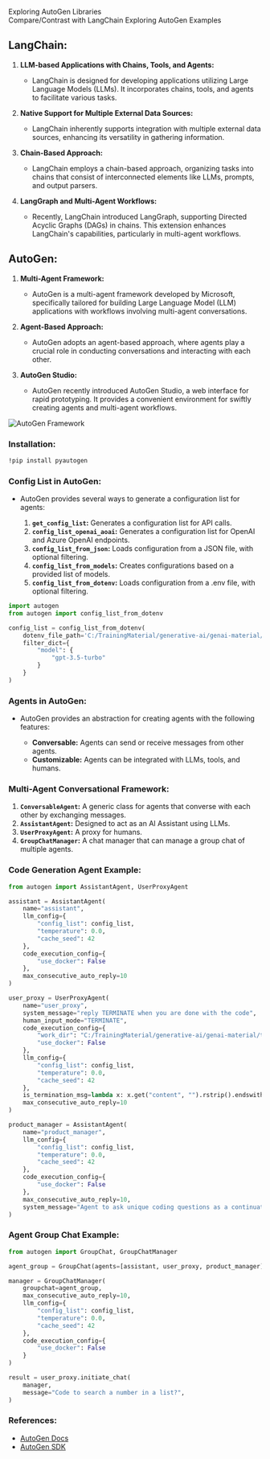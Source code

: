 Exploring AutoGen Libraries \
Compare/Contrast with LangChain
Exploring AutoGen Examples

## LangChain:

1. **LLM-based Applications with Chains, Tools, and Agents:**
   - LangChain is designed for developing applications utilizing Large Language Models (LLMs). It incorporates chains, tools, and agents to facilitate various tasks.

2. **Native Support for Multiple External Data Sources:**
   - LangChain inherently supports integration with multiple external data sources, enhancing its versatility in gathering information.

3. **Chain-Based Approach:**
   - LangChain employs a chain-based approach, organizing tasks into chains that consist of interconnected elements like LLMs, prompts, and output parsers.

4. **LangGraph and Multi-Agent Workflows:**
   - Recently, LangChain introduced LangGraph, supporting Directed Acyclic Graphs (DAGs) in chains. This extension enhances LangChain's capabilities, particularly in multi-agent workflows.

## AutoGen:

1. **Multi-Agent Framework:**
   - AutoGen is a multi-agent framework developed by Microsoft, specifically tailored for building Large Language Model (LLM) applications with workflows involving multi-agent conversations.

2. **Agent-Based Approach:**
   - AutoGen adopts an agent-based approach, where agents play a crucial role in conducting conversations and interacting with each other.

3. **AutoGen Studio:**
   - AutoGen recently introduced AutoGen Studio, a web interface for rapid prototyping. It provides a convenient environment for swiftly creating agents and multi-agent workflows.

![AutoGen Framework](./images/autogen.png)

### **Installation:**
```bash
!pip install pyautogen
```

### **Config List in AutoGen:**

- AutoGen provides several ways to generate a configuration list for agents:

   1. **`get_config_list`:** Generates a configuration list for API calls.
   2. **`config_list_openai_aoai`:** Generates a configuration list for OpenAI and Azure OpenAI endpoints.
   3. **`config_list_from_json`:** Loads configuration from a JSON file, with optional filtering.
   4. **`config_list_from_models`:** Creates configurations based on a provided list of models.
   5. **`config_list_from_dotenv`:** Loads configuration from a .env file, with optional filtering.

```python
import autogen
from autogen import config_list_from_dotenv

config_list = config_list_from_dotenv(
    dotenv_file_path='C:/TrainingMaterial/generative-ai/genai-material/.env',
    filter_dict={
        "model": {
            "gpt-3.5-turbo"
        }
    }
)
```

### **Agents in AutoGen:**

- AutoGen provides an abstraction for creating agents with the following features:

   - **Conversable:** Agents can send or receive messages from other agents.
   - **Customizable:** Agents can be integrated with LLMs, tools, and humans.

### **Multi-Agent Conversational Framework:**


1. **`ConversableAgent`:** A generic class for agents that converse with each other by exchanging messages.
2. **`AssistantAgent`:** Designed to act as an AI Assistant using LLMs.
3. **`UserProxyAgent`:** A proxy for humans.
4. **`GroupChatManager`:** A chat manager that can manage a group chat of multiple agents.

### **Code Generation Agent Example:**

```python
from autogen import AssistantAgent, UserProxyAgent

assistant = AssistantAgent(
    name="assistant",
    llm_config={
        "config_list": config_list,
        "temperature": 0.0,
        "cache_seed": 42
    },
    code_execution_config={
        "use_docker": False
    },
    max_consecutive_auto_reply=10
)

user_proxy = UserProxyAgent(
    name="user_proxy",
    system_message="reply TERMINATE when you are done with the code",
    human_input_mode="TERMINATE",
    code_execution_config={
        "work_dir": "C:/TrainingMaterial/generative-ai/genai-material/trng-1855/trng-git-repo/trng-1855/week-7/",
        "use_docker": False
    },
    llm_config={
        "config_list": config_list,
        "temperature": 0.0,
        "cache_seed": 42
    },
    is_termination_msg=lambda x: x.get("content", "").rstrip().endswith("TERMINATE"),
    max_consecutive_auto_reply=10
)

product_manager = AssistantAgent(
    name="product_manager",
    llm_config={
        "config_list": config_list,
        "temperature": 0.0,
        "cache_seed": 42
    },
    code_execution_config={
        "use_docker": False
    },
    max_consecutive_auto_reply=10,
    system_message="Agent to ask unique coding questions as a continuation for user questions"
)
```

### **Agent Group Chat Example:**

```python
from autogen import GroupChat, GroupChatManager

agent_group = GroupChat(agents=[assistant, user_proxy, product_manager], messages=[], max_round=10)

manager = GroupChatManager(
    groupchat=agent_group,
    max_consecutive_auto_reply=10,
    llm_config={
        "config_list": config_list,
        "temperature": 0.0,
        "cache_seed": 42
    },
    code_execution_config={
        "use_docker": False
    }
)

result = user_proxy.initiate_chat(
    manager,
    message="Code to search a number in a list?",
)
```

### **References:**

- [AutoGen Docs](https://microsoft.github.io/autogen/docs/Getting-Started)
- [AutoGen SDK](https://microsoft.github.io/autogen/docs/reference/agentchat/conversable_agent)

